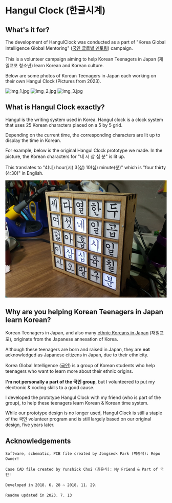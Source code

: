 # Hangul Clock (한글시계)
## What's it for?

The development of HangulClock was conducted as a part of "Korea Global Intelligence Global Mentoring" ([국인 글로벌 멘토링](http://www.global-intelligence.co.kr/globalmentoring)) campaign.

This is a volunteer campaign aiming to help Korean Teenagers in Japan (재일교포 청소년) learn Korean and Korean culture.

Below are some photos of Korean Teenagers in Japan each working on their own Hangul Clock (Pictures from 2023).

![img_1.jpg](./img_1.jpg)
![img_2.jpg](./img_2.jpg)
![img_3.jpg](./img_3.jpg)

## What is Hangul Clock exactly?
Hangul is the writing system used in Korea. Hangul clock is a clock system that uses 25 Korean characters placed on a 5 by 5 grid. 

Depending on the current time, the corresponding characters are lit up to display the time in Korean.

For example, below is the original Hangul Clock prototype we made. In the picture, the Korean characters for "네 시 삼 십 분" is lit up.

This translates to "4(네) hour(시) 3(삼) 10(십) minute(분)" which is "four thirty (4:30)" in English.

![1543414544285](./1543414544285.jpg)

## Why are you helping Korean Teenagers in Japan learn Korean? 

Korean Teenagers in Japan, and also many [ethnic Koreans in Japan](https://en.wikipedia.org/wiki/Koreans_in_Japan#Before_World_War_II) (재일교포), originate from the Japanese annexation of Korea.

Although these teenagers are born and raised in Japan, they are **not** acknowledged as Japanese citizens in Japan, due to their ethnicity. 

Korea Global Intelligence ([국인](http://www.global-intelligence.co.kr)) is a group of Korean students who help teenagers who want to learn more about their ethnic origins.

**I'm not personally a part of the 국인 group**, but I volunteered to put my electronic & coding skills to a good cause.

I developed the prototype Hangul Clock with my friend (who is part of the group), to help these teenagers learn Korean & Korean time system.

While our prototype design is no longer used, Hangul Clock is still a staple of the 국인 volunteer program and is still largely based on our original design, five years later.

## Acknowledgements

	Software, schematic, PCB file created by Jongseok Park (박종석): Repo Owner!
	
	Case CAD file created by Yunshick Choi (최윤식): My Friend & Part of 국인!
	
	Developed in 2018. 6. 28 ~ 2018. 11. 29.

 	Readme updated in 2023. 7. 13
